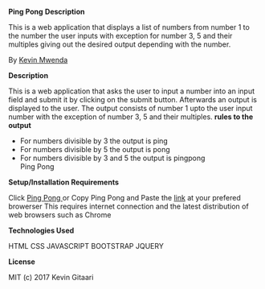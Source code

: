 <b>Ping Pong</b>
<b>Description </b>

This is a web application that displays a list of numbers from number 1 to the number the user inputs with exception for number 3, 5 and their multiples giving out the desired output depending with the number.

By <a href="https://vinkematics.github.io/">Kevin Mwenda</a>

<b>Description</b>

This is a web application that asks the user to input a number into an input field and submit it by clicking on the submit button. Afterwards an output is displayed to the user. The output consists of number 1 upto the user input number with the exception of number 3, 5 and their multiples.
<b>rules to the output</b>
<ul>
<li>For numbers divisible by 3 the output is ping</li>
<li>For numbers divisible by 5 the output is pong</li>
<li>For numbers divisible by 3 and 5 the output is pingpong</li>
Ping Pong
</ul>

<b>Setup/Installation Requirements</b>

Click <a href="https://vinkematics.github.io/anotherponggame/">Ping Pong </a>
or 
Copy Ping Pong and Paste the <a href="https://vinkematics.github.io/anotherponggame/">link</a> at your prefered browerser
This requires internet connection and the latest distribution of web browsers such as Chrome

<b>Technologies Used</b>

HTML
CSS
JAVASCRIPT
BOOTSTRAP
JQUERY

<b>License</b>

MIT (c) 2017 Kevin Gitaari